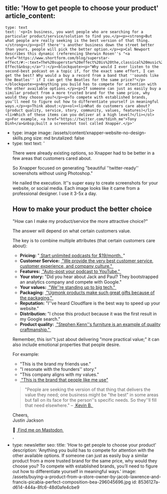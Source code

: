 title: 'How to get people to choose your product'
article_content:
  -
    type: text
    text: '<p>In business, you want people who are searching for a particular product/service/solution to find you.</p><p><strong>But what people are really seeking is the best version of that thing.</strong></p><p>If there''s another business down the street better than yours, people will pick the better option.</p><p>Cal Newport describes this dynamic (referencing Sherwin Rosen''s "<a href="https://www.shortform.com/blog/superstar-effect/#:~:text=The%20superstar%20effect%20is%20the,classical%20music%2C%20and%20research%20scholarship.">&nbsp;Superstar Effect&nbsp;</a>"):</p><blockquote><p>"Why would I ever listen to the second-best podcast on a topic if, for the exact same effort, I can get the best? Why would a buy a record from a band that ''sounds like the Beatles'' if I can get the Beatles for the same price?"</p></blockquote><p>Anything you build has to compete for attention with the other available options.</p><p>If someone can just as easily buy a similar product from a more trusted brand for the same price, why would they choose you?</p><p>To compete with established brands, you’ll need to figure out how to differentiate yourself in meaningful ways.</p><p>Think about:</p><ol><li>What do customers care about? (product quality, service, story, community, values, features)</li><li>Which of these items can you deliver at a high level?</li></ol><p>For example, <a href="https://twitter.com/tdinh_me">Tony Dinh</a>&nbsp;built a screenshot tool called Xnapper.</p>'
  -
    type: image
    image: /assets/content/xnapper-website-no-design-skills.png
    size: md
    brutalized: false
  -
    type: text
    text: '<p>There were already existing options, so Xnapper had to be better in a few areas that customers cared about.</p><p>So Xnapper focused on generating "beautiful ''twitter-ready'' screenshots without using Photoshop."</p><p>He nailed the execution. It''s super easy to create screenshots for your website, or social media. Each image looks like it came from a professional designer. I use it 3-5x a day.</p><h2>How to make your product the better choice</h2><p>"How can I make my product/service the more attractive choice?"</p><p>The answer will depend on what certain customers value. </p><p>The key is to combine multiple attributes (that certain customers care about):</p><ul><li><strong>Pricing: </strong>"<a href="https://transistor.fm/features/host-multiple-podcasts-on-the-same-account/">&nbsp;Start unlimited podcasts for $19/month.&nbsp;</a>"</li><li><strong>Customer Service: </strong><a href="https://www.zappos.com/about/">&nbsp;"We provide the very best customer service, customer experience, and company culture."&nbsp;</a></li><li><strong>Features: </strong><a href="https://transistor.fm/features/youtube/">&nbsp;"Auto-post your podcast to YouTube."&nbsp;</a></li><li><strong>Your story:</strong> "Did you hear about Jack and Paul? They bootstrapped an analytics company and compete with Google."</li><li><strong>Your values: </strong><a href="https://usefathom.com/about">&nbsp;"We''re standing up to big tech."&nbsp;</a></li><li><strong>Packaging:</strong> <a href="https://ugmonk.com/">&nbsp;"Ugmonk products make such great gifts because of the packaging."&nbsp;</a></li><li><strong>Reputation:</strong> "I''ve heard Cloudflare is the best way to speed up your website."</li><li><strong>Distribution: </strong>"I chose this product because it was the first result in my Google search."</li><li><strong>Product quality:</strong> <a href="https://www.stephenkenn.com/">&nbsp;"Stephen Kenn''s furniture is an example of quality craftmanship."&nbsp;</a></li></ul><p>Remember, this isn''t just about delivering "more practical value;" it can also include emotional properties that people desire.</p><p>For example:</p><ul><li>"This is the brand my friends use."</li><li>"I resonate with the founders'' story."</li><li>"This company aligns with my values."</li><li><a href="https://transistor.fm/dev-podcasts/">&nbsp;"This is the brand that people like me use"</a></li></ul><blockquote><p>"People are seeking the version of that thing that delivers the value they need; one business might be "the best" in some areas but fall on its face for the person''s specific needs. So they''ll fill that need elsewhere." – <a href="https://mastodon.social/@kboyd@phpc.social">&nbsp;Kevin B.&nbsp;</a></p></blockquote><p>Cheers,<br>Justin Jackson</p><p>🐘 <a href="https://mastodon.social/@mijustin">&nbsp;Find me on Mastodon&nbsp;</a></p>'
  -
    type: newsletter
seo:
  title: 'How to get people to choose your product'
  description: 'Anything you build has to compete for attention with the other available options.  If someone can just as easily buy a similar product from a more trusted brand for the same price, why would they choose you?  To compete with established brands, you’ll need to figure out how to differentiate yourself in meaningful ways.'
  image: /assets/buying-a-product-from-a-store-owner-by-jacob-lawrence-and-francis-picabia-perfect-composition-bea-296045696.jpg
id: 8536127a-d614-444a-8fc6-48d0afe4cbe9
